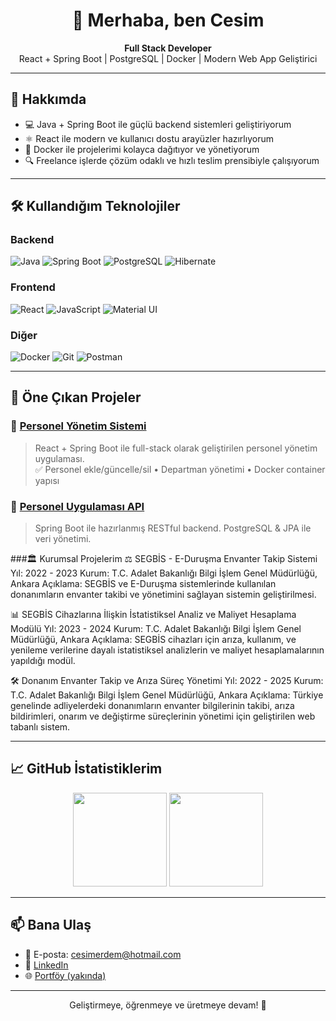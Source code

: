 <h1 align="center">👋 Merhaba, ben Cesim</h1>

<p align="center">
  <b>Full Stack Developer</b> <br>
  React + Spring Boot | PostgreSQL | Docker | Modern Web App Geliştirici
</p>

---

## 🚀 Hakkımda

- 💻 Java + Spring Boot ile güçlü backend sistemleri geliştiriyorum  
- ⚛️ React ile modern ve kullanıcı dostu arayüzler hazırlıyorum  
- 🐳 Docker ile projelerimi kolayca dağıtıyor ve yönetiyorum  
- 🔍 Freelance işlerde çözüm odaklı ve hızlı teslim prensibiyle çalışıyorum

---

## 🛠️ Kullandığım Teknolojiler

### Backend  
![Java](https://img.shields.io/badge/Java-%23ED8B00.svg?style=flat&logo=java&logoColor=white)
![Spring Boot](https://img.shields.io/badge/SpringBoot-%236DB33F.svg?style=flat&logo=spring-boot&logoColor=white)
![PostgreSQL](https://img.shields.io/badge/PostgreSQL-316192?style=flat&logo=postgresql&logoColor=white)
![Hibernate](https://img.shields.io/badge/Hibernate-%234587B8.svg?style=flat&logo=hibernate&logoColor=white)

### Frontend  
![React](https://img.shields.io/badge/React-%2320232a.svg?style=flat&logo=react&logoColor=%2361DAFB)
![JavaScript](https://img.shields.io/badge/JavaScript-%23F7DF1E.svg?style=flat&logo=javascript&logoColor=black)
![Material UI](https://img.shields.io/badge/MUI-%230081CB.svg?style=flat&logo=material-ui&logoColor=white)

### Diğer  
![Docker](https://img.shields.io/badge/Docker-%230db7ed.svg?style=flat&logo=docker&logoColor=white)
![Git](https://img.shields.io/badge/Git-%23F05032.svg?style=flat&logo=git&logoColor=white)
![Postman](https://img.shields.io/badge/Postman-%23FF6C37.svg?style=flat&logo=postman&logoColor=white)

---

## 📌 Öne Çıkan Projeler

### 🔹 [Personel Yönetim Sistemi](https://github.com/CSMERDEM/personel-yonetim-sistemi)
> React + Spring Boot ile full-stack olarak geliştirilen personel yönetim uygulaması.  
✅ Personel ekle/güncelle/sil • Departman yönetimi • Docker container yapısı

### 🔹 [Personel Uygulaması API](https://github.com/CSMERDEM/Personel-uygulamasi-Api)
> Spring Boot ile hazırlanmış RESTful backend. PostgreSQL & JPA ile veri yönetimi.

###🏛️ Kurumsal Projelerim
⚖️ SEGBİS - E-Duruşma Envanter Takip Sistemi
Yıl: 2022 - 2023
Kurum: T.C. Adalet Bakanlığı Bilgi İşlem Genel Müdürlüğü, Ankara
Açıklama: SEGBİS ve E-Duruşma sistemlerinde kullanılan donanımların envanter takibi ve yönetimini sağlayan sistemin geliştirilmesi.

📊 SEGBİS Cihazlarına İlişkin İstatistiksel Analiz ve Maliyet Hesaplama Modülü
Yıl: 2023 - 2024
Kurum: T.C. Adalet Bakanlığı Bilgi İşlem Genel Müdürlüğü, Ankara
Açıklama: SEGBİS cihazları için arıza, kullanım, ve yenileme verilerine dayalı istatistiksel analizlerin ve maliyet hesaplamalarının yapıldığı modül.

🛠️ Donanım Envanter Takip ve Arıza Süreç Yönetimi
Yıl: 2022 - 2025
Kurum: T.C. Adalet Bakanlığı Bilgi İşlem Genel Müdürlüğü, Ankara
Açıklama: Türkiye genelinde adliyelerdeki donanımların envanter bilgilerinin takibi, arıza bildirimleri, onarım ve değiştirme süreçlerinin yönetimi için geliştirilen web tabanlı sistem.

---

## 📈 GitHub İstatistiklerim

<p align="center">
  <img src="https://github-readme-stats.vercel.app/api?username=CSMERDEM&show_icons=true&theme=github_dark&hide_title=true" height="150"/>
  <img src="https://github-readme-stats.vercel.app/api/top-langs/?username=CSMERDEM&layout=compact&theme=github_dark" height="150"/>
</p>

---

## 📫 Bana Ulaş

- 📧 E-posta: cesimerdem@hotmail.com  
- 💼 <a href="https://www.linkedin.com/in/cesim-erdem-98a282224/" target="_blank" rel="noopener noreferrer">LinkedIn</a>  
- 🌐 <a href="https://yourportfolio.com" target="_blank" rel="noopener noreferrer">Portföy (yakında)</a>


---

<p align="center">
  Geliştirmeye, öğrenmeye ve üretmeye devam! 🚀
</p>
